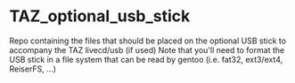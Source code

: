 # TAZ_optional_usb_stick
Repo containing the files that should be placed on the optional USB stick to accompany the TAZ livecd/usb (if used)
Note that you'll need to format the USB stick in a file system that can be read by gentoo (i.e. fat32, ext3/ext4, ReiserFS, ...)
